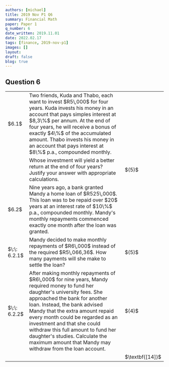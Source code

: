 ```yaml
---
authors: [michael]
title: 2019 Nov P1 Q6
summary: Financial Math
paper: Paper 1
q_number: 6
date_written: 2019.11.01
date: 2022.02.17
tags: [finance, 2019-nov-p1]
images: []
layout:
draft: false
blog: true
---
```


## Question 6

<table class="border-collapse">
  <tbody>
    <tr>
      <td>$6.1$</td>
      <td>Two friends, Kuda and Thabo, each want to invest $R5\,000$ for four years. Kuda invests his money in an account that pays simples interest at $8,3\%$ per annum. At the end of four years, he will receive a bonus of exactly $4\%$ of the accumulated amount. Thabo invests his money in an account that pays interest at $8\%$ p.a., compounded monthly.</td>
      <td></td>
    </tr>
    <tr>
      <td></td>
      <td>Whose investment will yield a better return at the end of four years? Justify your answer with appropriate calculations.</td>
      <td>$(5)$</td>
    </tr> 
    <tr>
      <td>$6.2$</td>
      <td>Nine years ago, a bank granted Mandy a home loan of $R525\,000$. This loan was to be repaid over $20$ years at an interest rate of $10\%$ p.a., compounded monthly. Mandy's monthly repayments commenced exactly one month after the loan was granted.</td>
      <td></td>
    </tr>
    <tr>
      <td>$\:\: 6.2.1$</td>
      <td>Mandy decided to make monthly repayments of $R6\,000$ instead of the required $R5\,066,36$. How many payments will she make to settle the loan?</td>
      <td>$(5)$</td>
    </tr>
    <tr>
      <td>$\:\: 6.2.2$</td>
      <td>After making monthly repayments of $R6\,000$ for nine years, Mandy required money to fund her daughter's university fees. She approached the bank for another loan. Instead, the bank advised Mandy that the extra amount repaid every month could be regarded as an investment and that she could withdraw this full amount to fund her daughter's studies. Calculate the maximum amount that Mandy may withdraw from the loan account.</td>
      <td>$(4)$</td>
    </tr>
    <tr>
      <td></td>
      <td></td>
      <td>$\textbf{[14]}$</td>
    </tr>
  </tbody>
</table>
